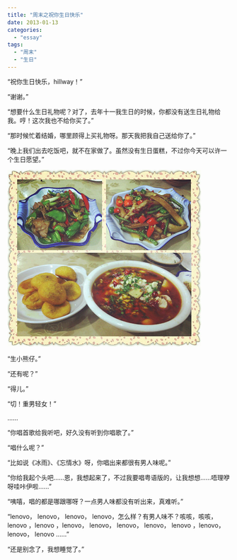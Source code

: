 ```yaml
---
title: "周末之祝你生日快乐"
date: 2013-01-13
categories: 
  - "essay"
tags: 
  - "周末"
  - "生日"
---
```


“祝你生日快乐，hillway！”

“谢谢。”

“想要什么生日礼物呢？对了，去年十一我生日的时候，你都没有送生日礼物给我。哼！这次我也不给你买了。”

“那时候忙着结婚，哪里顾得上买礼物呀。那天我把我自己送给你了。”

“晚上我们出去吃饭吧，就不在家做了。虽然没有生日蛋糕，不过你今天可以许一个生日愿望。”

![IMG_20120049_副本](images/8398242706_1c09ba55ef_z.jpg)

“生小熊仔。”

<!--more-->“还有呢？”

“得儿。”

“切！重男轻女！”

……

“你唱首歌给我听吧，好久没有听到你唱歌了。”

“唱什么呢？”

“比如说《冰雨》、《忘情水》呀，你唱出来都很有男人味呢。”

“你给我起个头吧……恩，我想起来了，不过我要唱粤语版的，让我想想……唔理咿呀哇咔伊啦……”

“咦嘻，唱的都是哪跟哪呀？一点男人味都没有听出来，真难听。”

“lenovo， lenovo， lenovo， lenovo，怎么样？有男人味不？咳咳，咳咳， lenovo ，lenovo ，lenovo， lenovo， lenovo， lenovo， lenovo ，lenovo， lenovo， lenovo ……”

“还是别念了，我想睡觉了。”
